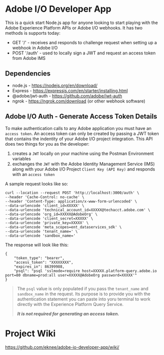 # Adobe I/O Developer App
 
This is a quick start Node.js app for anyone looking to start playing with the Adobe Experience Platform APIs or Adobe I/O webhooks. It has two methods is supports today:

* GET '/' - receives and responds to challenge request when setting up a webhook in Adobe I/O
* POST '/auth' - used to locally sign a JWT and request an access token from Adobe IMS

## Dependencies
* node.js - https://nodejs.org/en/download/
* Express - https://expressjs.com/en/starter/installing.html
* @adobe/jwt-auth - https://github.com/adobe/jwt-auth
* ngrok - https://ngrok.com/download (or other webhook software)

## Adobe I/O Auth - Generate Access Token Details
To make authentication calls to any Adobe application you must have an `access token`. An access token can only be created by passing a JWT token that contains the indentity of your Adobe I/O project integration. This API does two things for you as the developer: 
1) creates a `JWT` locally on your machine using the Postman Environment variables 
2) exchanges the `JWT` with the Adobe Identity Management Service (IMS) along with your Adobe I/O Project `Client Key (API Key)` and responds with an `access token`

A sample request looks like so:
```
curl --location --request POST 'http://localhost:3000/auth' \
--header 'Cache-Control: no-cache' \
--header 'Content-Type: application/x-www-form-urlencoded' \
--data-urlencode 'client_id=XXXXX' \
--data-urlencode 'technical_account_id=XXXXX@techacct.adobe.com' \
--data-urlencode 'org_id=XXXXX@AdobeOrg' \
--data-urlencode 'client_secret=XXXXX' \
--data-urlencode 'private_key=XXXXX' \
--data-urlencode 'meta_scopes=ent_dataservices_sdk' \
--data-urlencode 'tenant_name=' \
--data-urlencode 'sandbox_name='
```

The response will look like this:
```
{
    "token_type": "bearer",
    "access_token": "XXXXXXXX",
    "expires_in": 86399988,
    "psql": "psql 'sslmode=require host=XXXXX.platform-query.adobe.io port=80 dbname=prod:all user=XXXXX@AdobeOrg password=XXXXX'"
}
```

   > The `psql` value is only populated if you pass the `tenant_name` and `sandbox_name` in the request. Its purpose is to provide you with the authentication statement you can paste into yoru terminal to work directly with the Experience Platform Query Service.  
   >
   >_**It is not required for generating an access token.**_



# Project Wiki
https://github.com/eknee/adobe-io-developer-app/wiki/
